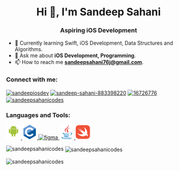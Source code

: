 <h1 align="center">Hi 👋, I'm Sandeep Sahani</h1>
<h3 align="center">Aspiring iOS Development</h3>

- 🌱 Currently learning Swift, iOS Development, Data Structures and Algorithms.
- 💬 Ask me about **iOS Development, Programming**.
- 📫 How to reach me **sandeepsahani76j@gmail.com**.

<h3 align="left">Connect with me:</h3>
<p align="left">
<a href="https://twitter.com/sandeepiosdev" target="blank"><img align="center" src="https://raw.githubusercontent.com/rahuldkjain/github-profile-readme-generator/master/src/images/icons/Social/twitter.svg" alt="sandeepiosdev" height="30" width="40" /></a>
<a href="https://linkedin.com/in/sandeep-sahani-883398220" target="blank"><img align="center" src="https://raw.githubusercontent.com/rahuldkjain/github-profile-readme-generator/master/src/images/icons/Social/linked-in-alt.svg" alt="sandeep-sahani-883398220" height="30" width="40" /></a>
<a href="https://stackoverflow.com/users/16726776" target="blank"><img align="center" src="https://raw.githubusercontent.com/rahuldkjain/github-profile-readme-generator/master/src/images/icons/Social/stack-overflow.svg" alt="16726776" height="30" width="40" /></a>
<a href="https://instagram.com/sandeepsahanicodes" target="blank"><img align="center" src="https://raw.githubusercontent.com/rahuldkjain/github-profile-readme-generator/master/src/images/icons/Social/instagram.svg" alt="sandeepsahanicodes" height="30" width="40" /></a>
</p>

<h3 align="left">Languages and Tools:</h3>
<p align="left"> <a href="https://developer.android.com" target="_blank" rel="noreferrer"> <img src="https://raw.githubusercontent.com/devicons/devicon/master/icons/android/android-original-wordmark.svg" alt="android" width="40" height="40"/> </a> <a href="https://www.cprogramming.com/" target="_blank" rel="noreferrer"> <img src="https://raw.githubusercontent.com/devicons/devicon/master/icons/c/c-original.svg" alt="c" width="40" height="40"/> </a> <a href="https://www.figma.com/" target="_blank" rel="noreferrer"> <img src="https://www.vectorlogo.zone/logos/figma/figma-icon.svg" alt="figma" width="40" height="40"/> </a> <a href="https://www.java.com" target="_blank" rel="noreferrer"> <img src="https://raw.githubusercontent.com/devicons/devicon/master/icons/java/java-original.svg" alt="java" width="40" height="40"/> </a> <a href="https://developer.apple.com/swift/" target="_blank" rel="noreferrer"> <img src="https://raw.githubusercontent.com/devicons/devicon/master/icons/swift/swift-original.svg" alt="swift" width="40" height="40"/> </a> </p>

<p><img align="left" src="https://github-readme-stats.vercel.app/api/top-langs?username=sandeepsahanicodes&show_icons=true&locale=en&layout=compact" alt="sandeepsahanicodes" /></p>

<p>&nbsp;<img align="center" src="https://github-readme-stats.vercel.app/api?username=sandeepsahanicodes&show_icons=true&locale=en" alt="sandeepsahanicodes"/></p>

<p><img align="center" src="https://github-readme-streak-stats.herokuapp.com/?user=sandeepsahanicodes&" alt="sandeepsahanicodes" /></p>
